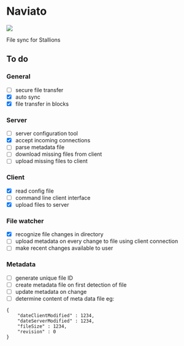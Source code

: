 # Naviato
![](https://raw.githubusercontent.com/omisys/new_aviato/master/naviato.png)

File sync for Stallions

## To do

### General
- [ ] secure file transfer
- [x] auto sync
- [x] file transfer in blocks

### Server
- [ ] server configuration tool
- [x] accept incoming connections
- [ ] parse metadata file
- [ ] download missing files from client
- [ ] upload missing files to client

### Client
- [x] read config file
- [ ] command line client interface
- [x] upload files to server

### File watcher
- [x] recognize file changes in directory
- [ ] upload metadata on every change to file using client connection
- [ ] make recent changes available to user

### Metadata
- [ ] generate unique file ID
- [ ] create metadata file on first detection of file
- [ ] update metadata on change
- [ ] determine content of meta data file
eg:
```
{
    "dateClientModified" : 1234,
    "dateServerModified" : 1234,
    "fileSize" : 1234,
    "revision" : 0
}
```

